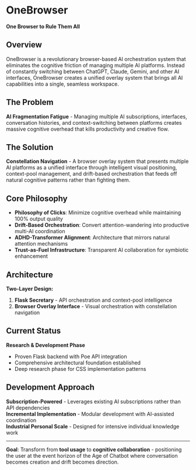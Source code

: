 # OneBrowser
**One Browser to Rule Them All**

## Overview

OneBrowser is a revolutionary browser-based AI orchestration system that eliminates the cognitive friction of managing multiple AI platforms. Instead of constantly switching between ChatGPT, Claude, Gemini, and other AI interfaces, OneBrowser creates a unified overlay system that brings all AI capabilities into a single, seamless workspace.

## The Problem

**AI Fragmentation Fatigue** - Managing multiple AI subscriptions, interfaces, conversation histories, and context-switching between platforms creates massive cognitive overhead that kills productivity and creative flow.

## The Solution

**Constellation Navigation** - A browser overlay system that presents multiple AI platforms as a unified interface through intelligent visual positioning, context-pool management, and drift-based orchestration that feeds off natural cognitive patterns rather than fighting them.

## Core Philosophy

- **Philosophy of Clicks**: Minimize cognitive overhead while maintaining 100% output quality
- **Drift-Based Orchestration**: Convert attention-wandering into productive multi-AI coordination  
- **ADHD-Transformer Alignment**: Architecture that mirrors natural attention mechanisms
- **Trust-as-Fuel Infrastructure**: Transparent AI collaboration for symbiotic enhancement

## Architecture

**Two-Layer Design:**
1. **Flask Secretary** - API orchestration and context-pool intelligence
2. **Browser Overlay Interface** - Visual orchestration with constellation navigation

## Current Status

**Research & Development Phase**
- Proven Flask backend with Poe API integration
- Comprehensive architectural foundation established
- Deep research phase for CSS implementation patterns

## Development Approach

**Subscription-Powered** - Leverages existing AI subscriptions rather than API dependencies  
**Incremental Implementation** - Modular development with AI-assisted coordination  
**Industrial Personal Scale** - Designed for intensive individual knowledge work

---

**Goal**: Transform from **tool usage** to **cognitive collaboration** - positioning the user at the event horizon of the Age of Chatbot where conversation becomes creation and drift becomes direction.
